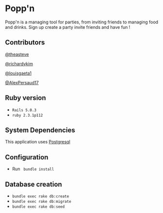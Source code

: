 # Popp'n

Popp'n is a managing tool for parties, from inviting friends to managing food
and drinks. Sign up create a party invite friends and have fun !  

## Contributors
[@theasteve](https://github.com/theasteve)

[@richardykim](https://github.com/richardykim)

[@louisgaeta1](https://github.com/louisgaeta1)

[@AlexPersaud17](https://github.com/AlexPersaud17)

## Ruby version
* ```Rails 5.0.3```
* ```ruby 2.3.1p112```

## System Dependencies
This application uses [Postgresql](https://www.postgresql.org/)

## Configuration

* Run ``` bundle install```

## Database creation

* ```bundle exec rake db:create```
* ```bundle exec rake db:migrate```
* ```bundle exec rake db:seed```
